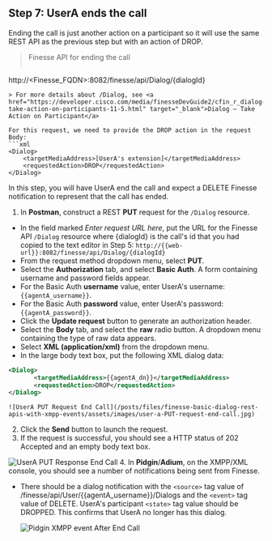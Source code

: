 ## Step 7: UserA ends the call

Ending the call is just another action on a participant so it will use the same REST API as the previous step but with an action of DROP.

> Finesse API for ending the call
>  ```http
http://<Finesse_FQDN>:8082/finesse/api/Dialog/{dialogId}
```
> For more details about /Dialog, see <a href="https://developer.cisco.com/media/finesseDevGuide2/cfin_r_dialog-take-action-on-participants-11-5.html" target="_blank">Dialog — Take Action on Participant</a>

For this request, we need to provide the DROP action in the request Body:
```xml
<Dialog>
	<targetMediaAddress>[UserA's extension]</targetMediaAddress>
	<requestedAction>DROP</requestedAction>
</Dialog>
```

In this step, you will have UserA end the call and expect a DELETE Finesse notification to represent that the call has ended.

1. In **Postman**, construct a REST **PUT** request for the ``/Dialog`` resource.
 * In the field marked *Enter request URL here*, put the URL for the Finesse API ``/Dialog`` resource where {dialogId} is the call's id that you had copied to the text editor in Step 5:
  ``http://{{web-url}}:8082/finesse/api/Dialog/{dialogId}``
 * From the request method dropdown menu, select **PUT**.
 * Select the **Authorization** tab, and select **Basic Auth**. A form containing username and password fields appear.
 * For the Basic Auth **username** value, enter UserA's username: ``{{agentA_username}}``.
 * For the Basic Auth **password** value, enter UserA's password: ``{{agentA_password}}``.
 * Click the **Update request** button to generate an authorization header.
 * Select the **Body** tab, and select the **raw** radio button. A dropdown menu containing the type of raw data appears.
 * Select **XML (application/xml)** from the dropdown menu.
 * In the large body text box, put the following XML dialog data:
 ```xml
<Dialog>
        <targetMediaAddress>{{agentA_dn}}</targetMediaAddress>
        <requestedAction>DROP</requestedAction>
</Dialog>
```

    ![UserA PUT Request End Call](/posts/files/finesse-basic-dialog-rest-apis-with-xmpp-events/assets/images/user-a-PUT-request-end-call.jpg)
2. Click the **Send** button to launch the request.
3. If the request is successful, you should see a HTTP status of 202 Accepted and an empty body text box.

 ![UserA PUT Response End Call](/posts/files/finesse-basic-dialog-rest-apis-with-xmpp-events/assets/images/user-a-PUT-response-end-call.jpg)
4. In **Pidgin**/**Adium**, on the XMPP/XML console, you should see a number of notifications being sent from Finesse.
 * There should be a dialog notification with the ``<source>`` tag value of /finesse/api/User/{{agentA_username}}/Dialogs and the ``<event>`` tag value of DELETE. UserA's participant ``<state>`` tag value should be DROPPED. This confirms that UserA no longer has this dialog.

    ![Pidgin XMPP event After End Call](/posts/files/finesse-basic-dialog-rest-apis-with-xmpp-events/assets/images/user-a-XMPP-event-after-end-call.jpg)